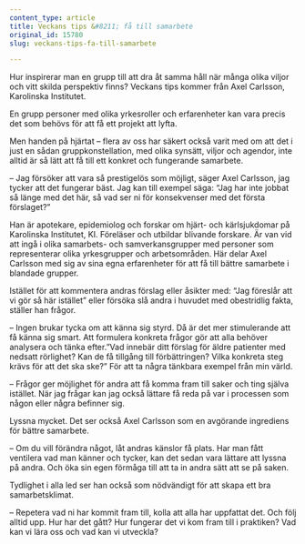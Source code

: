 ```yaml
---
content_type: article
title: Veckans tips &#8211; få till samarbete
original_id: 15780
slug: veckans-tips-fa-till-samarbete

---
```


Hur inspirerar man en grupp till att dra åt samma håll när många olika viljor och vitt skilda perspektiv finns? Veckans tips kommer från Axel Carlsson, Karolinska Institutet.

En grupp personer med olika yrkesroller och erfarenheter kan vara precis det som behövs för att få ett projekt att lyfta.

Men handen på hjärtat – flera av oss har säkert också varit med om att det i just en sådan gruppkonstellation, med olika synsätt, viljor och agendor, inte alltid är så lätt att få till ett konkret och fungerande samarbete.

– Jag försöker att vara så prestigelös som möjligt, säger Axel Carlsson, jag tycker att det fungerar bäst. Jag kan till exempel säga: “Jag har inte jobbat så länge med det här, så vad ser ni för konsekvenser med det första förslaget?”

Han är apotekare, epidemiolog och forskar om hjärt- och kärlsjukdomar på Karolinska Institutet, KI. Föreläser och utbildar blivande forskare. Är van vid att ingå i olika samarbets- och samverkansgrupper med personer som representerar olika yrkesgrupper och arbetsområden. Här delar Axel Carlsson med sig av sina egna erfarenheter för att få till bättre samarbete i blandade grupper.

Istället för att kommentera andras förslag eller åsikter med: “Jag föreslår att vi gör så här istället” eller försöka slå andra i huvudet med obestridlig fakta, ställer han frågor.

– Ingen brukar tycka om att känna sig styrd. Då är det mer stimulerande att få känna sig smart. Att formulera konkreta frågor gör att alla behöver analysera och tänka efter.”Vad innebär ditt förslag för äldre patienter med nedsatt rörlighet? Kan de få tillgång till förbättringen? Vilka konkreta steg krävs för att det ska ske?” För att ta några tänkbara exempel från min värld.

– Frågor ger möjlighet för andra att få komma fram till saker och ting själva istället. När jag frågar kan jag också lättare få reda på var i processen som någon eller några befinner sig.

Lyssna mycket. Det ser också Axel Carlsson som en avgörande ingrediens för bättre samarbete.

– Om du vill förändra något, låt andras känslor få plats. Har man fått ventilera vad man känner och tycker, kan det sedan vara lättare att lyssna på andra. Och öka sin egen förmåga till att ta in andra sätt att se på saken.

Tydlighet i alla led ser han också som nödvändigt för att skapa ett bra samarbetsklimat.

– Repetera vad ni har kommit fram till, kolla att alla har uppfattat det. Och följ alltid upp. Hur har det gått? Hur fungerar det vi kom fram till i praktiken? Vad kan vi lära oss och vad kan vi utveckla?

